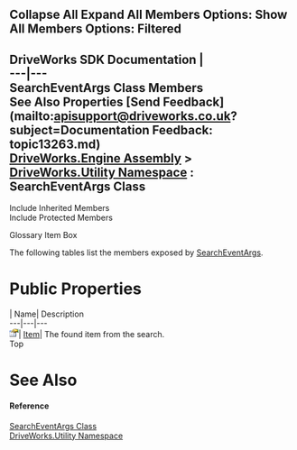        

 Collapse All Expand All  Members Options: Show All  Members Options: Filtered   
---  
DriveWorks SDK Documentation  |   
---|---  
SearchEventArgs Class Members   
See Also Properties [Send Feedback](mailto:apisupport@driveworks.co.uk?subject=Documentation Feedback: topic13263.md)  
[DriveWorks.Engine Assembly](topic2156.md) > [DriveWorks.Utility Namespace](topic13190.md) : SearchEventArgs Class  
---  
  
Include Inherited Members    
Include Protected Members  


Glossary Item Box

The following tables list the members exposed by [SearchEventArgs](topic13263.md).

# Public Properties

| Name| Description  
---|---|---  
![Public Property](dotnetimages/publicProperty.gif)| [Item](topic13269.md)| The found item from the search.   
Top

# See Also

#### Reference

[SearchEventArgs Class](topic13263.md)   
[DriveWorks.Utility Namespace](topic13190.md)


